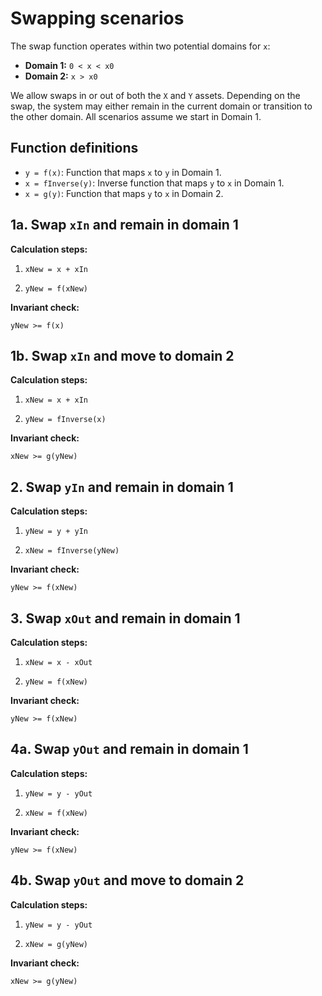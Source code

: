 # Swapping scenarios

The swap function operates within two potential domains for `x`:

- **Domain 1:** `0 < x < x0`
- **Domain 2:** `x > x0`

We allow swaps in or out of both the `X` and `Y` assets. Depending on the swap, the system may either remain in the current domain or transition to the other domain. All scenarios assume we start in Domain 1.

## Function definitions

- `y = f(x)`: Function that maps `x` to `y` in Domain 1.
- `x = fInverse(y)`: Inverse function that maps `y` to `x` in Domain 1.
- `x = g(y)`: Function that maps `y` to `x` in Domain 2.

## 1a. Swap `xIn` and remain in domain 1

**Calculation steps:**

1. `xNew = x + xIn`

2. `yNew = f(xNew)`

**Invariant check:**

`yNew >= f(x)`

## 1b. Swap `xIn` and move to domain 2

**Calculation steps:**

1. `xNew = x + xIn`

2. `yNew = fInverse(x)`

**Invariant check:**

`xNew >= g(yNew)`

## 2. Swap `yIn` and remain in domain 1

**Calculation steps:**

1. `yNew = y + yIn`

2. `xNew = fInverse(yNew)`

**Invariant check:**

`yNew >= f(xNew)`

## 3. Swap `xOut` and remain in domain 1

**Calculation steps:**

1. `xNew = x - xOut`

2. `yNew = f(xNew)`

**Invariant check:**

`yNew >= f(xNew)`

## 4a. Swap `yOut` and remain in domain 1

**Calculation steps:**

1. `yNew = y - yOut`

2. `xNew = f(xNew)`

**Invariant check:**

`yNew >= f(xNew)`

## 4b. Swap `yOut` and move to domain 2

**Calculation steps:**

1. `yNew = y - yOut`

2. `xNew = g(yNew)`

**Invariant check:**

`xNew >= g(yNew)`

